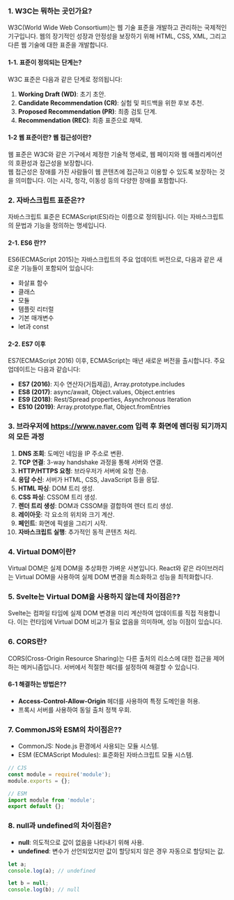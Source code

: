 ### 1. W3C는 뭐하는 곳인가요?
W3C(World Wide Web Consortium)는 웹 기술 표준을 개발하고 관리하는 국제적인 기구입니다. 웹의 장기적인 성장과 안정성을 보장하기 위해 HTML, CSS, XML, 그리고 다른 웹 기술에 대한 표준을 개발합니다.

#### 1-1. 표준이 정의되는 단계는?
W3C 표준은 다음과 같은 단계로 정의됩니다:

1. **Working Draft (WD)**: 초기 초안.
2. **Candidate Recommendation (CR)**: 실험 및 피드백을 위한 후보 추천.
3. **Proposed Recommendation (PR)**: 최종 검토 단계.
4. **Recommendation (REC)**: 최종 표준으로 채택.

#### 1-2 웹 표준이란? 웹 접근성이란?
웹 표준은 W3C와 같은 기구에서 제정한 기술적 명세로, 웹 페이지와 웹 애플리케이션의 호환성과 접근성을 보장합니다.  
웹 접근성은 장애를 가진 사람들이 웹 콘텐츠에 접근하고 이용할 수 있도록 보장하는 것을 의미합니다. 이는 시각, 청각, 이동성 등의 다양한 장애를 포함합니다.

### 2. 자바스크립트 표준은??
자바스크립트 표준은 ECMAScript(ES)라는 이름으로 정의됩니다. 이는 자바스크립트의 문법과 기능을 정의하는 명세입니다.

#### 2-1. ES6 란??

ES6(ECMAScript 2015)는 자바스크립트의 주요 업데이트 버전으로, 다음과 같은 새로운 기능들이 포함되어 있습니다:

- 화살표 함수
- 클래스
- 모듈
- 템플릿 리터럴
- 기본 매개변수
- let과 const

#### 2-2. ES7 이후
ES7(ECMAScript 2016) 이후, ECMAScript는 매년 새로운 버전을 출시합니다. 주요 업데이트는 다음과 같습니다:

- **ES7 (2016)**: 지수 연산자(거듭제곱), Array.prototype.includes
- **ES8 (2017)**: async/await, Object.values, Object.entries
- **ES9 (2018)**: Rest/Spread properties, Asynchronous Iteration
- **ES10 (2019)**: Array.prototype.flat, Object.fromEntries

### 3. 브라우저에 https://www.naver.com 입력 후 화면에 렌더링 되기까지의 모든 과정
1. **DNS 조회**: 도메인 네임을 IP 주소로 변환.
2. **TCP 연결**: 3-way handshake 과정을 통해 서버와 연결.
3. **HTTP/HTTPS 요청**: 브라우저가 서버에 요청 전송.
4. **응답 수신**: 서버가 HTML, CSS, JavaScript 등을 응답.
5. **HTML 파싱**: DOM 트리 생성.
6. **CSS 파싱**: CSSOM 트리 생성.
7. **렌더 트리 생성**: DOM과 CSSOM을 결합하여 렌더 트리 생성.
8. **레이아웃**: 각 요소의 위치와 크기 계산.
9. **페인트**: 화면에 픽셀을 그리기 시작.
10. **자바스크립트 실행**: 추가적인 동적 콘텐츠 처리.


### 4. Virtual DOM이란?
Virtual DOM은 실제 DOM을 추상화한 가벼운 사본입니다. React와 같은 라이브러리는 Virtual DOM을 사용하여 실제 DOM 변경을 최소화하고 성능을 최적화합니다.

### 5. Svelte는 Virtual DOM을 사용하지 않는데 차이점은??
Svelte는 컴파일 타임에 실제 DOM 변경을 미리 계산하여 업데이트를 직접 적용합니다. 이는 런타임에 Virtual DOM 비교가 필요 없음을 의미하며, 성능 이점이 있습니다.

### 6. CORS란?
CORS(Cross-Origin Resource Sharing)는 다른 출처의 리소스에 대한 접근을 제어하는 메커니즘입니다. 서버에서 적절한 헤더를 설정하여 해결할 수 있습니다.

#### 6-1 해결하는 방법은??
- **Access-Control-Allow-Origin** 헤더를 사용하여 특정 도메인을 허용.
- 프록시 서버를 사용하여 동일 출처 정책 우회.

### 7. CommonJS와 ESM의 차이점은??
- CommonJS: Node.js 환경에서 사용되는 모듈 시스템.
- ESM (ECMAScript Modules): 표준화된 자바스크립트 모듈 시스템.
```js
// CJS
const module = require('module');
module.exports = {};

// ESM
import module from 'module';
export default {};
```

### 8. null과 undefined의 차이점은?
- **null**: 의도적으로 값이 없음을 나타내기 위해 사용.
- **undefined**: 변수가 선언되었지만 값이 할당되지 않은 경우 자동으로 할당되는 값.
```js
let a;
console.log(a); // undefined

let b = null;
console.log(b); // null
```
